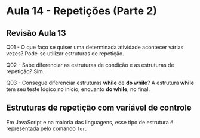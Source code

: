 # Aula 14 - Repetições (Parte 2)

## Revisão Aula 13

Q01 - O que faço se quiser uma determinada atividade acontecer várias vezes?
Pode-se utilizar estruturas de repetição.

Q02 - Sabe diferenciar as estruturas de condição e as estruturas de repetição?
Sim.

Q03 - Consegue diferenciar estruturas **while** de **do while**?
A estrutura **while** tem seu teste lógico no início, enquanto **do while**, no final.

## Estruturas de repetição com variável de controle

Em JavaScript e na maioria das linguagens, esse tipo de estrutura é representada pelo comando `for`.

